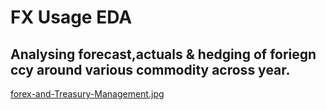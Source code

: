 # FX Usage EDA 
## Analysing forecast,actuals & hedging of foriegn ccy around various commodity across year. 

[forex-and-Treasury-Management.jpg](images/forex-and-Treasury-Management.jpg)
